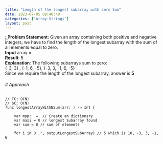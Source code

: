 ```yaml
---
title: "Length of the longest subarray with zero Sum"
date: 2023-07-05 09:46:48
categories: ['Array-Strings']
layout: post
---
```


<!-- wp:paragraph -->
<a href="https://takeuforward.org/data-structure/length-of-the-longest-subarray-with-zero-sum/" target="_blank" rel="noopener" title="">: </a><strong>Problem Statement:</strong> Given an array containing both positive and negative integers, we have to find the length of the longest subarray with the sum of all elements equal to zero.<br><strong>Input </strong> array = <br><strong>Result</strong>: 5<br><strong>Explanation</strong>: The following subarrays sum to zero:<br>{-3, 3} , {-1, 6, -5}, {-3, 3, -1, 6, -5}<br>Since we require the length of the longest subarray, answer is <strong>5</strong> 


<!-- /wp:paragraph -->

<!-- wp:heading {"level":6} -->
<h6 class="wp-block-heading"># Approach</h6>
<!-- /wp:heading -->

<!-- wp:code -->
<pre class="wp-block-code"><code lang="swift" class="language-swift">// TC: O(N)
// SC: O(N)
func longestArrayWithNSum(arr: ) -> Int {
    
    var mpp:  =  // Create an dictionary
    var maxi = 0 // longest Subarray found
    var sum = 0 // sum of elements
    
    for i in 0..<arr.count {
        sum += arr
        if (sum == 0) {
            maxi = i + 1
        } else {
            if mpp != nil {
                maxi = max(maxi, i - mpp!)
            } else {
                mpp = i
            }
        }
    }
    return maxi
}

let inputLongestSubArray = 
let outputLongestSubArray = longestArrayWithNSum(arr: inputLongestSubArray)
print("outputLongestSubArray-->", outputLongestSubArray) // 5 which is 10, -3, 3, -1, 6</code></pre>
<!-- /wp:code -->